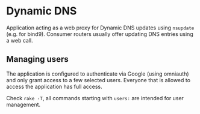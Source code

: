# Dynamic DNS

Application acting as a web proxy for Dynamic
DNS updates using `nsupdate` (e.g. for bind9).
Consumer routers usually offer updating DNS
entries using a web call.

## Managing users

The application is configured to authenticate via Google (using omniauth) and
only grant access to a few selected users. Everyone that is allowed to access
the application has full access.

Check `rake -T`, all commands starting with `users:` are intended for user
management.
